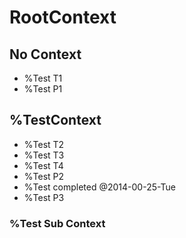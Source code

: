 # RootContext

## No Context

- %Test T1
- %Test P1

## %TestContext

- %Test T2
- %Test T3
- %Test T4
- %Test P2
- %Test completed @2014-00-25-Tue
- %Test P3

### %Test Sub Context

